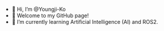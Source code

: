 - 👋 Hi, I’m @Youngji-Ko
- 🙌 Welcome to my GitHub page!
- 🌱 I’m currently learning Artificial Intelligence (AI) and ROS2.


<!---
Youngji-Ko/Youngji-Ko is a ✨ special ✨ repository because its `README.md` (this file) appears on your GitHub profile.
You can click the Preview link to take a look at your changes.
--->
